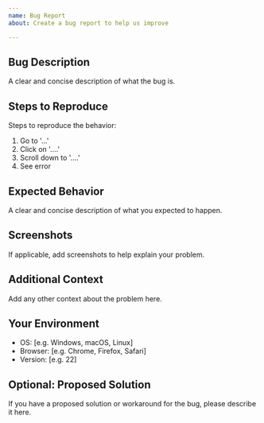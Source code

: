 ```yaml
---
name: Bug Report
about: Create a bug report to help us improve

---
```


## Bug Description

A clear and concise description of what the bug is.

## Steps to Reproduce

Steps to reproduce the behavior:

1. Go to '...'
2. Click on '....'
3. Scroll down to '....'
4. See error

## Expected Behavior

A clear and concise description of what you expected to happen.

## Screenshots

If applicable, add screenshots to help explain your problem.

## Additional Context

Add any other context about the problem here.

## Your Environment

- OS: [e.g. Windows, macOS, Linux]
- Browser: [e.g. Chrome, Firefox, Safari]
- Version: [e.g. 22]

## Optional: Proposed Solution

If you have a proposed solution or workaround for the bug, please describe it here.
